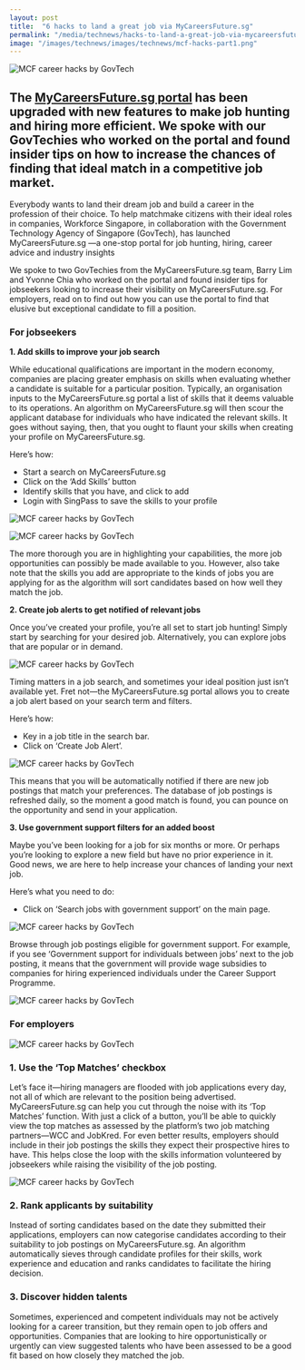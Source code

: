 ```yaml
---
layout: post
title:  "6 hacks to land a great job via MyCareersFuture.sg"
permalink: "/media/technews/hacks-to-land-a-great-job-via-mycareersfuture"
image: "/images/technews/images/technews/mcf-hacks-part1.png"
---
```


![MCF career hacks by GovTech](/images/technews/mcf-hacks-part1.png)

The [MyCareersFuture.sg portal](https://www.mycareersfuture.sg/) has been upgraded with new features to make job hunting and hiring more efficient. We spoke with our GovTechies who worked on the portal and found insider tips on how to increase the chances of finding that ideal match in a competitive job market.
--

Everybody wants to land their dream job and build a career in the profession of their choice. To help matchmake citizens with their ideal roles in companies, Workforce Singapore, in collaboration with the Government Technology Agency of Singapore (GovTech), has launched MyCareersFuture.sg —a one-stop portal for job hunting, hiring, career advice and industry insights

We spoke to two GovTechies from the MyCareersFuture.sg team, Barry Lim and Yvonne Chia who worked on the portal and found insider tips for jobseekers looking to increase their visibility on MyCareersFuture.sg. For employers, read on to find out how you can use the portal to find that elusive but exceptional candidate to fill a position.

### **For jobseekers**

**1. Add skills to improve your job search**
 
While educational qualifications are important in the modern economy, companies are placing greater emphasis on skills when evaluating whether a candidate is suitable for a particular position. Typically, an organisation inputs to the MyCareersFuture.sg portal a list of skills that it deems valuable to its operations. An algorithm on MyCareersFuture.sg will then scour the applicant database for individuals who have indicated the relevant skills. It goes without saying, then, that you ought to flaunt your skills when creating your profile on MyCareersFuture.sg.
 
Here’s how:
 - Start a search on MyCareersFuture.sg
 - Click on the ‘Add Skills’ button
 - Identify skills that you have, and click to add
 - Login with SingPass to save the skills to your profile
 
 ![MCF career hacks by GovTech](/images/technews/mcf-hacks-part2.png)
 
 
 ![MCF career hacks by GovTech](/images/technews/mcf-hacks-part3.png)
 
The more thorough you are in highlighting your capabilities, the more job opportunities can possibly be made available to you. However, also take note that the skills you add are appropriate to the kinds of jobs you are applying for as the algorithm will sort candidates based on how well they match the job.
 
**2. Create job alerts to get notified of relevant jobs**
 
Once you’ve created your profile, you’re all set to start job hunting! Simply start by searching for your desired job. Alternatively, you can explore jobs that are popular or in demand. 

![MCF career hacks by GovTech](/images/technews/mcf-hacks-part4.png)
 
Timing matters in a job search, and sometimes your ideal position just isn’t available yet. Fret not—the MyCareersFuture.sg portal allows you to create a job alert based on your search term and filters.
 
Here’s how:
 - Key in a job title in the search bar.
 - Click on ‘Create Job Alert’.
 
 ![MCF career hacks by GovTech](/images/technews/mcf-hacks-part5.png)
 
This means that you will be automatically notified if there are new job postings that match your preferences. The database of job postings is refreshed daily, so the moment a good match is found, you can pounce on the opportunity and send in your application.
 
**3. Use government support filters for an added boost**
 
Maybe you’ve been looking for a job for six months or more. Or perhaps you’re looking to explore a new field but have no prior experience in it. Good news, we are here to help increase your chances of landing your next job.
 
Here’s what you need to do:
 - Click on ‘Search jobs with government support’ on the main page.
 
![MCF career hacks by GovTech](/images/technews/mcf-hacks-part6.png)
 
Browse through job postings eligible for government support. For example, if you see ‘Government support for individuals between jobs’ next to the job posting, it means that the government will provide wage subsidies to companies for hiring experienced individuals under the Career Support Programme. 

![MCF career hacks by GovTech](/images/technews/mcf-hacks-part7.png)
 
### **For employers**

![MCF career hacks by GovTech](/images/technews/mcf-hacks-part8.png)
 
### **1. Use the ‘Top Matches’ checkbox**
 
Let’s face it—hiring managers are flooded with job applications every day, not all of which are relevant to the position being advertised. MyCareersFuture.sg can help you cut through the noise with its ‘Top Matches’ function. With just a click of a button, you’ll be able to quickly view the top matches as assessed by the platform’s two job matching partners—WCC and JobKred. For even better results, employers should include in their job postings the skills they expect their prospective hires to have. This helps close the loop with the skills information volunteered by jobseekers while raising the visibility of the job posting. 

![MCF career hacks by GovTech](/images/technews/mcf-hacks-part9.png)
 
### **2. Rank applicants by suitability**
 
Instead of sorting candidates based on the date they submitted their applications, employers can now categorise candidates according to their suitability to job postings on MyCareersFuture.sg. An algorithm automatically sieves through candidate profiles for their skills, work experience and education and ranks candidates to facilitate the hiring decision. 
 
### **3. Discover hidden talents**
 
Sometimes, experienced and competent individuals may not be actively looking for a career transition, but they remain open to job offers and opportunities. Companies that are looking to hire opportunistically or urgently can view suggested talents who have been assessed to be a good fit based on how closely they matched the job.

